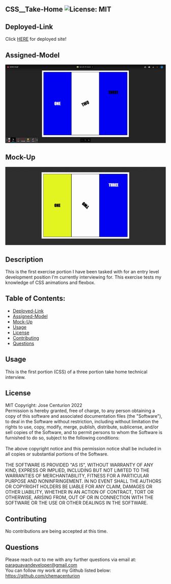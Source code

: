 ## CSS__Take-Home ![License: MIT](https://img.shields.io/badge/License-MIT-yellow.svg)

## Deployed-Link
Click [HERE](https://chemacenturion.github.io/CSS__Take-Home/) for deployed site!

## Assigned-Model
![Assigned-Model-GIF](https://github.com/chemacenturion/CSS__Take-Home/blob/main/assets/images/exersice-one.gif%20-%20Google%20Drive.gif?raw=true)

## Mock-Up
![Mock-Up-GIF](https://github.com/chemacenturion/CSS__Take-Home/blob/main/assets/images/CSS__Take-Home.gif?raw=true)

## Description
This is the first exercise portion I have been tasked with for an entry level development position I'm currently interviewing for. This exercise tests my knowledge of CSS animations and flexbox.

## Table of Contents:
* [Deployed-Link](#Deployed-Link)
* [Assigned-Model](#Assigned-Model)
* [Mock-Up](#Mock-Up)
* [Usage](#Usage)
* [License](#License)
* [Contributing](#Contributing)
* [Questions](#Questions)

## Usage
This is the first portion (CSS) of a three portion take home technical interview.

## License
MIT Copyright: Jose Centurion 2022
<br/>
Permission is hereby granted, free of charge, to any person obtaining a copy of this software and associated documentation files (the "Software"), to deal in the Software without restriction, including without limitation the rights to use, copy, modify, merge, publish, distribute, sublicense, and/or sell copies of the Software, and to permit persons to whom the Software is furnished to do so, subject to the following conditions: <br/> <br/> The above copyright notice and this permission notice shall be included in all copies or substantial portions of the Software. <br/> <br/> THE SOFTWARE IS PROVIDED "AS IS", WITHOUT WARRANTY OF ANY KIND, EXPRESS OR IMPLIED, INCLUDING BUT NOT LIMITED TO THE WARRANTIES OF MERCHANTABILITY, FITNESS FOR A PARTICULAR PURPOSE AND NONINFRINGEMENT. IN NO EVENT SHALL THE AUTHORS OR COPYRIGHT HOLDERS BE LIABLE FOR ANY CLAIM, DAMAGES OR OTHER LIABILITY, WHETHER IN AN ACTION OF CONTRACT, TORT OR OTHERWISE, ARISING FROM, OUT OF OR IN CONNECTION WITH THE SOFTWARE OR THE USE OR OTHER DEALINGS IN THE SOFTWARE.

## Contributing
No contributions are being accepted at this time.

## Questions
Please reach out to me with any further questions via email at:
<br/>
paraguayandeveloper@gmail.com
<br/>
You can follow my work at my Github listed below:
<br/>
https://github.com/chemacenturion

